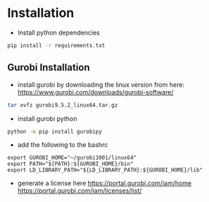 # Installation

* Install python dependencies

```bash
pip install -r requirements.txt 
```

## Gurobi Installation

* install gurobi by downloading the linux version from here: https://www.gurobi.com/downloads/gurobi-software/

```bash
tar xvfz gurobi9.5.2_linux64.tar.gz
```

* install gurobi python

```bash
python -m pip install gurobipy
```

* add the following to the bashrc

```bashrc
export GUROBI_HOME="~/gurobi1001/linux64" 
export PATH="${PATH}:${GUROBI_HOME}/bin" 
export LD_LIBRARY_PATH="${LD_LIBRARY_PATH}:${GUROBI_HOME}/lib"
```

* generate a license here
https://portal.gurobi.com/iam/home
https://portal.gurobi.com/iam/licenses/list/
